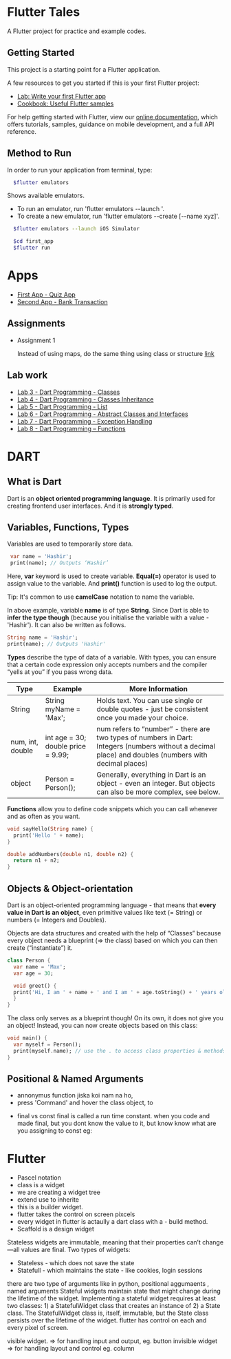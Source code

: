 # Flutter Tales

A Flutter project for practice and example codes.

## Getting Started

This project is a starting point for a Flutter application.

A few resources to get you started if this is your first Flutter project:

- [Lab: Write your first Flutter app](https://flutter.dev/docs/get-started/codelab)
- [Cookbook: Useful Flutter samples](https://flutter.dev/docs/cookbook)

For help getting started with Flutter, view our
[online documentation](https://flutter.dev/docs), which offers tutorials,
samples, guidance on mobile development, and a full API reference.

## Method to Run

In order to run your application from terminal, type:

```bash
  $flutter emulators
```

Shows available emulators.

- To run an emulator, run 'flutter emulators --launch <emulator id>'.
- To create a new emulator, run 'flutter emulators --create [--name xyz]'.

```bash
  $flutter emulators --launch iOS Simulator
```

```bash
  $cd first_app
  $flutter run
```

# Apps

- [First App - Quiz App](https://github.com/hashirshoaeb/flutter-tales/tree/master)
- [Second App - Bank Transaction ](https://github.com/hashirshoaeb/flutter-tales/tree/second_app)

## Assignments

- Assignment 1

  Instead of using maps, do the same thing using class or structure [link](https://github.com/hashirshoaeb/flutter-tales/tree/Assignment-1)

## Lab work

- [Lab 3 - Dart Programming - Classes](./READMEdocs/lab3.md)
- [Lab 4 - Dart Programming - Classes Inheritance](./READMEdocs/lab4.md)
- [Lab 5 - Dart Programming - List](./READMEdocs/lab5.md)
- [Lab 6 - Dart Programming - Abstract Classes and Interfaces](./READMEdocs/lab6.md)
- [Lab 7 - Dart Programming - Exception Handling](./READMEdocs/lab7.md)
- [Lab 8 - Dart Programming – Functions](./READMEdocs/lab8.md)

# DART

## What is Dart

Dart is an **object oriented programming language**. It is primarily used for creating frontend user interfaces. And it is **strongly typed**.

## Variables, Functions, Types

Variables are used to temporarily store data.

```dart
 var name = 'Hashir';
 print(name); // Outputs ‘Hashir’
```

Here, **var** keyword is used to create variable. **Equal(=)** operator is used to assign value to the variable. And **print()** function is used to log the output.

Tip: It's common to use **camelCase** notation to name the variable.

In above example, variable **name** is of type **String**. Since Dart is able to **infer the type though** (because you initialise the variable with a value - 'Hashir'). It can also be written as follows.

```dart
String name = 'Hashir';
print(name); // Outputs 'Hashir'
```

**Types** describe the type of data of a variable. With types, you can ensure that a certain code expression only accepts numbers and the compiler “yells at you” if you pass wrong data.

| Type             | Example                            | More Information                                                                                                                                      |
| ---------------- | ---------------------------------- | ----------------------------------------------------------------------------------------------------------------------------------------------------- |
| String           | String myName = 'Max';             | Holds text. You can use single or double quotes - just be consistent once you made your choice.                                                       |
| num, int, double | int age = 30; double price = 9.99; | num refers to “number” - there are two types of numbers in Dart: Integers (numbers without a decimal place) and doubles (numbers with decimal places) |
| object           | Person = Person();                 | Generally, everything in Dart is an object - even an integer. But objects can also be more complex, see below.                                        |

**Functions** allow you to define code snippets which you can call whenever and as often as you want.

```dart
void sayHello(String name) {
  print('Hello ' + name);
}

double addNumbers(double n1, double n2) {
  return n1 + n2;
}

```

## Objects & Object-orientation

Dart is an object-oriented programming language - that means that **every value in Dart is an object**, even primitive values like text (= String) or numbers (= Integers and Doubles).

Objects are data structures and created with the help of “Classes” because every object needs a blueprint (=> the class) based on which you can then create (“instantiate”) it.

```dart
class Person {
  var name = 'Max';
  var age = 30;

  void greet() {
  print('Hi, I am ' + name + ' and I am ' + age.toString() + ' years old!';
  }
}
```

The class only serves as a blueprint though! On its own, it does not give you an object! Instead, you can now create objects based on this class:

```dart
void main() {
  var myself = Person();
  print(myself.name); // use the . to access class properties & methods
}
```

## Positional & Named Arguments

- annonymus function jiska koi nam na ho,
- press 'Command' and hover the class object, to

* final vs const
  final is called a run time constant. when you code and made final, but you dont know the value to it,
  but know know what are you assigning to const eg:

# Flutter

- Pascel notation
- class is a widget
- we are creating a widget tree
- extend use to inherite
- this is a builder widget.
- flutter takes the control on screen pixcels
- every widget in flutter is actaully a dart class with a - build method.
- Scaffold is a design widget

Stateless widgets are immutable, meaning that their properties can’t change—all values are final.
Two types of widgets:

- Stateless - which does not save the state
- Statefull - which maintains the state - like cookies, login sessions

there are two type of arguments like in python,
positional aggumaents , named arguments
Stateful widgets maintain state that might change during the lifetime of the widget. Implementing a stateful widget requires at least two classes: 1) a StatefulWidget class that creates an instance of 2) a State class. The StatefulWidget class is, itself, immutable, but the State class persists over the lifetime of the widget.
flutter has control on each and every pixel of screen.

visible widget. => for handling input and output, eg. button
invisible widget => for handling layout and control eg. column
